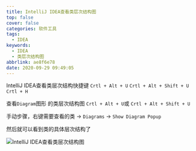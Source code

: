 ```yaml
---
title: IntelliJ IDEA查看类层次结构图
top: false
cover: false
categories: 软件工具
tags:
  - IDEA
keywords:
  - IDEA
  - 类层次结构图
abbrlink: ae8f6e78
date: 2020-09-29 09:49:05
---
```


IntelliJ IDEA查看类层次结构快捷键
`Crtl + Alt + U`
`Crtl + Alt + Shift + U`
`Crtl + H`

查看`Diagram`图形 的类层次结构图
`Crtl + Alt + U`或 `Crtl + Alt + Shift + U`


手动步骤，右键需要查看的类 -> `Diagrams` -> `Show Diagram Popup`



然后就可以看到类的具体层次结构了

![IntelliJ IDEA查看类层次结构图](https://perye.oss-cn-shenzhen.aliyuncs.com/blog/%E8%BD%AF%E4%BB%B6%E5%B7%A5%E5%85%B7/IDEA/IDEA%E6%9F%A5%E7%9C%8B%E7%B1%BB%E5%B1%82%E6%AC%A1%E7%BB%93%E6%9E%84%E5%9B%BE.png)
